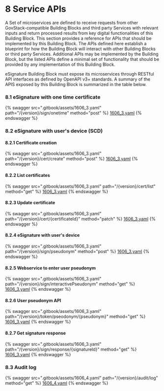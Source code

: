 # 8 Service APIs

A Set of microservices are defined to receive requests from other GovStack-compatible Building Blocks and third party Services with relevant inputs and return processed results from key digital functionalities of this Building Block. This section provides a reference for APIs that should be implemented by this Building Block. The APIs defined here establish a blueprint for how the Building Block will interact with other Building Blocks or third party Services. Additional APIs may be implemented by the Building Block, but the listed APIs define a minimal set of functionality that should be provided by any implementation of this Building Block.

eSignature Building Block must expose its microservices through RESTful API interfaces as defined by OpenAPI v3+ standards.  A summary of the APIS exposed by this Building Block is summarized in the table below.&#x20;

### 8.1 eSignature with one time certificate



{% swagger src=".gitbook/assets/1606_3.yaml" path="/{version}/sign/onetime" method="post" %}
[1606_3.yaml](.gitbook/assets/1606_3.yaml)
{% endswagger %}

### 8.2 eSignature with user's device (SCD)

#### 8.2.1 Certificate creation

{% swagger src=".gitbook/assets/1606_3.yaml" path="/{version}/cert/create" method="post" %}
[1606_3.yaml](.gitbook/assets/1606_3.yaml)
{% endswagger %}

#### 8.2.2 List certificates

{% swagger src=".gitbook/assets/1606_3.yaml" path="/{version}/cert/list" method="get" %}
[1606_3.yaml](.gitbook/assets/1606_3.yaml)
{% endswagger %}

#### 8.2.3 Update certificate

{% swagger src=".gitbook/assets/1606_3.yaml" path="/{version}/cert/{certificateId}" method="patch" %}
[1606_3.yaml](.gitbook/assets/1606_3.yaml)
{% endswagger %}

#### 8.2.4 eSignature with user's device

{% swagger src=".gitbook/assets/1606_3.yaml" path="/{version}/sign/pseudonym" method="post" %}
[1606_3.yaml](.gitbook/assets/1606_3.yaml)
{% endswagger %}

#### 8.2.5 Webservice to enter user pseudonym

{% swagger src=".gitbook/assets/1606_3.yaml" path="/{version}/sign/interactivePseudonym" method="get" %}
[1606_3.yaml](.gitbook/assets/1606_3.yaml)
{% endswagger %}

#### 8.2.6 User pseudonym API

{% swagger src=".gitbook/assets/1606_3.yaml" path="/{version}/token/pseodonym/{pseudonym}" method="get" %}
[1606_3.yaml](.gitbook/assets/1606_3.yaml)
{% endswagger %}

#### 8.2.7 Get signature response

{% swagger src=".gitbook/assets/1606_3.yaml" path="/{version}/sign/response/{signatureId}" method="get" %}
[1606_3.yaml](.gitbook/assets/1606_3.yaml)
{% endswagger %}

### 8.3 Audit log

{% swagger src=".gitbook/assets/1606_4.yaml" path="/{version}/audit/log" method="get" %}
[1606_4.yaml](.gitbook/assets/1606_4.yaml)
{% endswagger %}

